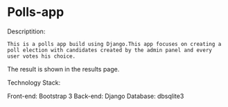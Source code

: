 # Polls-app

Descriptition:
    
    This is a polls app build using Django.This app focuses on creating a poll election with candidates created by the admin panel and every user votes his choice.
The result is shown in the results page.
   
Technology Stack:

Front-end: Bootstrap 3
Back-end: Django
Database: dbsqlite3

